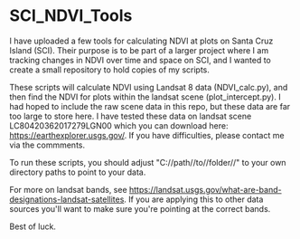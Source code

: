 # SCI_NDVI_Tools
I have uploaded a few tools for calculating NDVI at plots on Santa Cruz Island (SCI). Their purpose is to be part of a larger project where I am tracking changes in NDVI over time and space on SCI, and I wanted to create a small repository to hold copies of my scripts. 

These scripts will calculate NDVI using Landsat 8 data (NDVI_calc.py), and then find the NDVI for plots within the landsat scene (plot_intercept.py). I had hoped to include the raw scene data in this repo, but these data are far too large to store here. I have tested these data on landsat scene LC80420362017279LGN00 which you can download here: https://earthexplorer.usgs.gov/. If you have difficulties, please contact me via the commments. 

To run these scripts, you should adjust "C://path//to//folder//" to your own directory paths to point to your data. 

For more on landsat bands, see https://landsat.usgs.gov/what-are-band-designations-landsat-satellites. If you are applying this to other data sources you'll want to make sure you're pointing at the correct bands. 

Best of luck.
